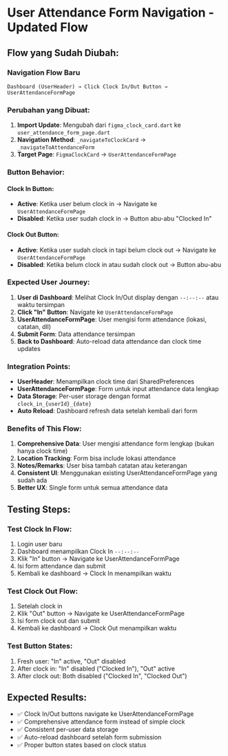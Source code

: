 # User Attendance Form Navigation - Updated Flow

## Flow yang Sudah Diubah:

### **Navigation Flow Baru**
```
Dashboard (UserHeader) → Click Clock In/Out Button → UserAttendanceFormPage
```

### **Perubahan yang Dibuat**:

1. **Import Update**: Mengubah dari `figma_clock_card.dart` ke `user_attendance_form_page.dart`
2. **Navigation Method**: `_navigateToClockCard` → `_navigateToAttendanceForm`
3. **Target Page**: `FigmaClockCard` → `UserAttendanceFormPage`

### **Button Behavior**:

#### **Clock In Button**:
- **Active**: Ketika user belum clock in → Navigate ke `UserAttendanceFormPage`
- **Disabled**: Ketika user sudah clock in → Button abu-abu "Clocked In"

#### **Clock Out Button**:
- **Active**: Ketika user sudah clock in tapi belum clock out → Navigate ke `UserAttendanceFormPage`
- **Disabled**: Ketika belum clock in atau sudah clock out → Button abu-abu

### **Expected User Journey**:

1. **User di Dashboard**: Melihat Clock In/Out display dengan `--:--:--` atau waktu tersimpan
2. **Click "In" Button**: Navigate ke `UserAttendanceFormPage` 
3. **UserAttendanceFormPage**: User mengisi form attendance (lokasi, catatan, dll)
4. **Submit Form**: Data attendance tersimpan
5. **Back to Dashboard**: Auto-reload data attendance dan clock time updates

### **Integration Points**:

- **UserHeader**: Menampilkan clock time dari SharedPreferences
- **UserAttendanceFormPage**: Form untuk input attendance data lengkap
- **Data Storage**: Per-user storage dengan format `clock_in_{userId}_{date}`
- **Auto Reload**: Dashboard refresh data setelah kembali dari form

### **Benefits of This Flow**:

1. **Comprehensive Data**: User mengisi attendance form lengkap (bukan hanya clock time)
2. **Location Tracking**: Form bisa include lokasi attendance
3. **Notes/Remarks**: User bisa tambah catatan atau keterangan
4. **Consistent UI**: Menggunakan existing UserAttendanceFormPage yang sudah ada
5. **Better UX**: Single form untuk semua attendance data

## Testing Steps:

### **Test Clock In Flow**:
1. Login user baru
2. Dashboard menampilkan Clock In `--:--:--`
3. Klik "In" button → Navigate ke UserAttendanceFormPage
4. Isi form attendance dan submit
5. Kembali ke dashboard → Clock In menampilkan waktu

### **Test Clock Out Flow**:
1. Setelah clock in
2. Klik "Out" button → Navigate ke UserAttendanceFormPage  
3. Isi form clock out dan submit
4. Kembali ke dashboard → Clock Out menampilkan waktu

### **Test Button States**:
1. Fresh user: "In" active, "Out" disabled
2. After clock in: "In" disabled ("Clocked In"), "Out" active
3. After clock out: Both disabled ("Clocked In", "Clocked Out")

## Expected Results:
- ✅ Clock In/Out buttons navigate ke UserAttendanceFormPage
- ✅ Comprehensive attendance form instead of simple clock
- ✅ Consistent per-user data storage
- ✅ Auto-reload dashboard setelah form submission
- ✅ Proper button states based on clock status